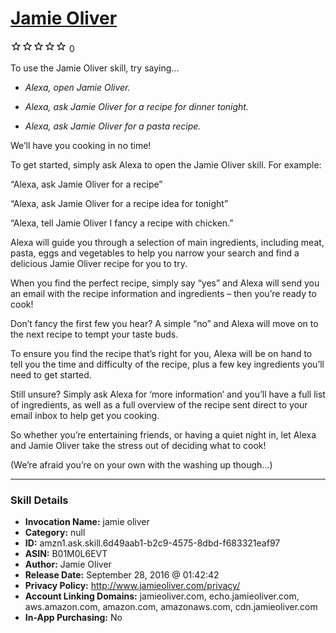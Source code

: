 # [Jamie Oliver](http://alexa.amazon.com/#skills/amzn1.ask.skill.6d49aab1-b2c9-4575-8dbd-f683321eaf97)
![0 stars](../../images/ic_star_border_black_18dp_1x.png)![0 stars](../../images/ic_star_border_black_18dp_1x.png)![0 stars](../../images/ic_star_border_black_18dp_1x.png)![0 stars](../../images/ic_star_border_black_18dp_1x.png)![0 stars](../../images/ic_star_border_black_18dp_1x.png) 0

To use the Jamie Oliver skill, try saying...

* *Alexa, open Jamie Oliver.*

* *Alexa, ask Jamie Oliver for a recipe for dinner tonight.*

* *Alexa, ask Jamie Oliver for a pasta recipe.*

We’ll have you cooking in no time!

To get started, simply ask Alexa to open the Jamie Oliver skill. For example: 

“Alexa, ask Jamie Oliver for a recipe”

“Alexa, ask Jamie Oliver for a recipe idea for tonight”

“Alexa, tell Jamie Oliver I fancy a recipe with chicken.”

Alexa will guide you through a selection of main ingredients, including meat, pasta, eggs and vegetables to help you narrow your search and find a delicious Jamie Oliver recipe for you to try.

When you find the perfect recipe, simply say “yes” and Alexa will send you an email with the recipe information and ingredients – then you’re ready to cook!

Don’t fancy the first few you hear? A simple “no” and Alexa will move on to the next recipe to tempt your taste buds.

To ensure you find the recipe that’s right for you, Alexa will be on hand to tell you the time and difficulty of the recipe, plus a few key ingredients you’ll need to get started.

Still unsure? Simply ask Alexa for ‘more information’ and you’ll have a full list of ingredients, as well as a full overview of the recipe sent direct to your email inbox to help get you cooking. 

So whether you’re entertaining friends, or having a quiet night in, let Alexa and Jamie Oliver take the stress out of deciding what to cook!

(We’re afraid you’re on your own with the washing up though...)

***

### Skill Details

* **Invocation Name:** jamie oliver
* **Category:** null
* **ID:** amzn1.ask.skill.6d49aab1-b2c9-4575-8dbd-f683321eaf97
* **ASIN:** B01M0L6EVT
* **Author:** Jamie Oliver
* **Release Date:** September 28, 2016 @ 01:42:42
* **Privacy Policy:** http://www.jamieoliver.com/privacy/
* **Account Linking Domains:** jamieoliver.com, echo.jamieoliver.com, aws.amazon.com, amazon.com, amazonaws.com, cdn.jamieoliver.com
* **In-App Purchasing:** No
